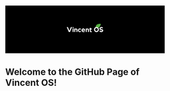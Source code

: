 ![Vincent OS banner](/profile/banner_vincent-os.png "Welcome to the GitHub Page of Vincent OS!")

# Welcome to the GitHub Page of Vincent OS!